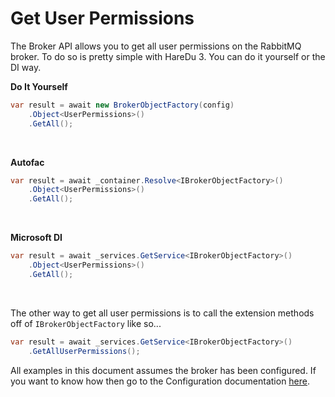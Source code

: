 # Get User Permissions

The Broker API allows you to get all user permissions on the RabbitMQ broker. To do so is pretty simple with HareDu 3. You can do it yourself or the DI way.

**Do It Yourself**

```c#
var result = await new BrokerObjectFactory(config)
    .Object<UserPermissions>()
    .GetAll();
```
<br>

**Autofac**

```c#
var result = await _container.Resolve<IBrokerObjectFactory>()
    .Object<UserPermissions>()
    .GetAll();
```
<br>

**Microsoft DI**

```c#
var result = await _services.GetService<IBrokerObjectFactory>()
    .Object<UserPermissions>()
    .GetAll();
```
<br>

The other way to get all user permissions is to call the extension methods off of ```IBrokerObjectFactory``` like so...

```c#
var result = await _services.GetService<IBrokerObjectFactory>()
    .GetAllUserPermissions();
```

All examples in this document assumes the broker has been configured. If you want to know how then go to the Configuration documentation [here](https://github.com/ahives/HareDu3/blob/master/docs/configuration.md).

